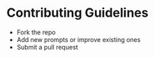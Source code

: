 # Contributing Guidelines

- Fork the repo
- Add new prompts or improve existing ones
- Submit a pull request
